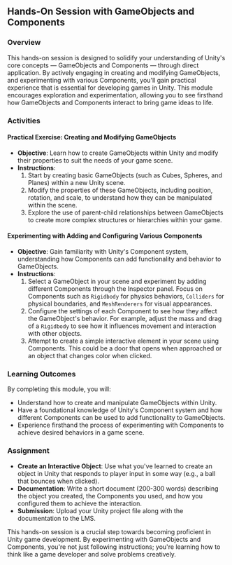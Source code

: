 ## Hands-On Session with GameObjects and Components

### Overview

This hands-on session is designed to solidify your understanding of Unity's core concepts — GameObjects and Components — through direct application. By actively engaging in creating and modifying GameObjects, and experimenting with various Components, you'll gain practical experience that is essential for developing games in Unity. This module encourages exploration and experimentation, allowing you to see firsthand how GameObjects and Components interact to bring game ideas to life.

### Activities

#### Practical Exercise: Creating and Modifying GameObjects
- **Objective**: Learn how to create GameObjects within Unity and modify their properties to suit the needs of your game scene.
- **Instructions**:
  1. Start by creating basic GameObjects (such as Cubes, Spheres, and Planes) within a new Unity scene.
  2. Modify the properties of these GameObjects, including position, rotation, and scale, to understand how they can be manipulated within the scene.
  3. Explore the use of parent-child relationships between GameObjects to create more complex structures or hierarchies within your game.

#### Experimenting with Adding and Configuring Various Components
- **Objective**: Gain familiarity with Unity's Component system, understanding how Components can add functionality and behavior to GameObjects.
- **Instructions**:
  1. Select a GameObject in your scene and experiment by adding different Components through the Inspector panel. Focus on Components such as `Rigidbody` for physics behaviors, `Colliders` for physical boundaries, and `MeshRenderers` for visual appearances.
  2. Configure the settings of each Component to see how they affect the GameObject's behavior. For example, adjust the mass and drag of a `Rigidbody` to see how it influences movement and interaction with other objects.
  3. Attempt to create a simple interactive element in your scene using Components. This could be a door that opens when approached or an object that changes color when clicked.

### Learning Outcomes
By completing this module, you will:
- Understand how to create and manipulate GameObjects within Unity.
- Have a foundational knowledge of Unity's Component system and how different Components can be used to add functionality to GameObjects.
- Experience firsthand the process of experimenting with Components to achieve desired behaviors in a game scene.

### Assignment
- **Create an Interactive Object**: Use what you've learned to create an object in Unity that responds to player input in some way (e.g., a ball that bounces when clicked).
- **Documentation**: Write a short document (200-300 words) describing the object you created, the Components you used, and how you configured them to achieve the interaction.
- **Submission**: Upload your Unity project file along with the documentation to the LMS.

This hands-on session is a crucial step towards becoming proficient in Unity game development. By experimenting with GameObjects and Components, you're not just following instructions; you're learning how to think like a game developer and solve problems creatively.